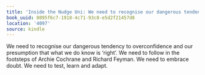 ```yaml
---
title: 'Inside the Nudge Uni: We need to recognise our dangerous tendency to overconfidenc…'
book_uuid: 8095f6c7-1918-4c71-93c8-e5d2f21457d8
location: '4097'
source: kindle
---
```


We need to recognise our dangerous tendency to overconfidence and our presumption that what we do know is ‘right’. We need to follow in the footsteps of Archie Cochrane and Richard Feyman. We need to embrace doubt. We need to test, learn and adapt.